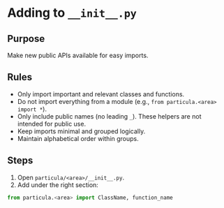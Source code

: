 # Adding to `__init__.py`

## Purpose

Make new public APIs available for easy imports.

## Rules

- Only import important and relevant classes and functions.
- Do not import everything from a module (e.g., `from particula.<area> import *`).
- Only include public names (no leading `_`). These helpers are not intended for public use.
- Keep imports minimal and grouped logically.
- Maintain alphabetical order within groups.

## Steps

1. Open `particula/<area>/__init__.py`.
2. Add under the right section:

```python
from particula.<area> import ClassName, function_name
```